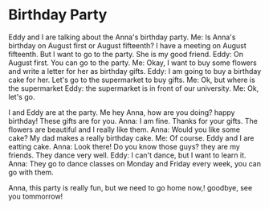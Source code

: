# Birthday Party
Eddy and I are talking about the Anna's birthday party.
Me: Is Anna's birthday on August first or August fifteenth? I have a meeting on August fifteenth. But I want to go to the party. She is my good friend.
Eddy: On August first. You can go to the party.
Me: Okay, I want to buy some flowers and write a letter for her as birthday gifts.
Eddy: I am going to buy a birthday cake for her. Let's go to the supermarket to buy gifts.
Me: Ok, but where is the supermarket
Eddy: the supermarket is in front of our university.
Me: Ok, let's go.

I and Eddy are at the party.
Me hey Anna, how are you doing? happy birthday! These gifts are for you.
Anna: I am fine. Thanks for your gifts. The flowers are beautiful and I really like them.
Anna: Would you like some cake? My dad makes a really birthday cake.
Me: Of course.
Eddy and I are eatting cake.
Anna: Look there! Do you know those guys? they are my friends. They dance very well.
Eddy: I can't dance, but I want to learn it.
Anna: They go to dance classes on Monday and Friday every week, you can go with them.

Anna, this party is really fun, but we need to go home now,! goodbye, see you tommorrow!